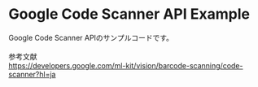 # Google Code Scanner API Example

Google Code Scanner APIのサンプルコードです。
<br />
<br />
参考文献<br />
https://developers.google.com/ml-kit/vision/barcode-scanning/code-scanner?hl=ja
